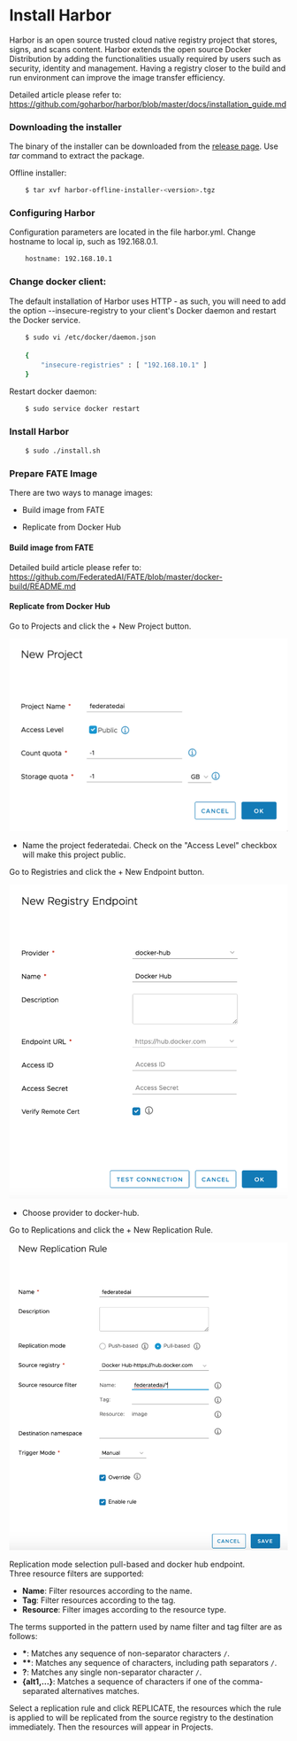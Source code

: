 # Install Harbor
Harbor is an open source trusted cloud native registry project that stores, signs, and scans content. Harbor extends the open source Docker Distribution by adding the functionalities usually required by users such as security, identity and management. Having a registry closer to the build and run environment can improve the image transfer efficiency.

Detailed article please refer to: https://github.com/goharbor/harbor/blob/master/docs/installation_guide.md

### Downloading the installer

The binary of the installer can be downloaded from the [release page](https://github.com/goharbor/harbor/releases). Use *tar* command to extract the package.

Offline installer:

```bash
    $ tar xvf harbor-offline-installer-<version>.tgz
```

### Configuring Harbor

Configuration parameters are located in the file harbor.yml. Change hostname to local ip, such as 192.168.0.1.

```bash
    hostname: 192.168.10.1
```

### Change docker client:
The default installation of Harbor uses HTTP - as such, you will need to add the option --insecure-registry to your client's Docker daemon and restart the Docker service.

```bash
    $ sudo vi /etc/docker/daemon.json

    {  
        "insecure-registries" : [ "192.168.10.1" ]  
    }
```

Restart docker daemon:

```bash
    $ sudo service docker restart
```

### Install Harbor

```bash
    $ sudo ./install.sh
```

### Prepare FATE Image

There are two ways to manage images:

- Build image from FATE

- Replicate from Docker Hub

#### Build image from FATE

Detailed build article please refer to: https://github.com/FederatedAI/FATE/blob/master/docker-build/README.md

#### Replicate from Docker Hub

Go to Projects and click the + New Project button.

<div style="text-align:center", align=center>
<img src="./images/harbor-project.png" />
</div>

- Name the project federatedai. Check on the "Access Level" checkbox will make this project public.

Go to Registries and click the + New Endpoint button.

<div style="text-align:center", align=center>
<img src="./images/harbor-endpoint.png" />
</div>

- Choose provider to docker-hub.

Go to Replications and click the + New Replication Rule.

<div style="text-align:center", align=center>
<img src="./images/harbor_replication.png" />
</div>

Replication mode selection pull-based and docker hub endpoint.  
Three resource filters are supported:
* **Name**: Filter resources according to the name.
* **Tag**: Filter resources according to the tag.
* **Resource**: Filter images according to the resource type.

The terms supported in the pattern used by name filter and tag filter are as follows:
* **\***: Matches any sequence of non-separator characters `/`.
* **\*\***: Matches any sequence of characters, including path separators `/`.
* **?**: Matches any single non-separator character `/`.
* **{alt1,...}**: Matches a sequence of characters if one of the comma-separated alternatives matches.

Select a replication rule and click REPLICATE, the resources which the rule is applied to will be replicated from the source registry to the destination immediately. Then the resources will appear in Projects.
